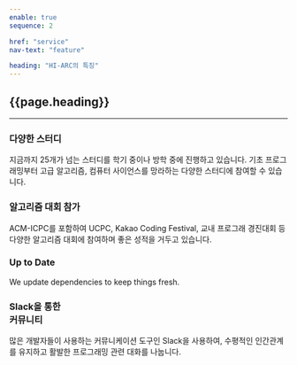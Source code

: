 ```yaml
---
enable: true
sequence: 2

href: "service"
nav-text: "feature"

heading: "HI-ARC의 특징"
---
```


<section id="service">
    <div class="container">
        <div class="row">
            <div class="col-lg-12 text-center">
                <h2 class="section-heading">{{page.heading}}</h2>
                <hr class="my-4">
            </div>
        </div>
    </div>
    <div class="container">
        <div class="row">
            <div class="col-lg-3 col-md-6 text-center">
                <div class="service-box mt-5 mx-auto">
                    <i class="fas fa-4x fa-user-edit text-primary mb-3 sr-icon-1"></i>
                    <h3 class="mb-3">다양한 스터디</h3>
                    <p class="text-muted mb-0">
                        지금까지 25개가 넘는 스터디를 학기 중이나 방학 중에 진행하고 있습니다. 기초 프로그래밍부터 고급 알고리즘, 컴퓨터 사이언스를 망라하는 다양한 스터디에 참여할 수 있습니다.
                    </p>
                </div>
            </div>
            <div class="col-lg-3 col-md-6 text-center">
                <div class="service-box mt-5 mx-auto">
                    <i class="fas fa-4x fa-trophy text-primary mb-3 sr-icon-2"></i>
                    <h3 class="mb-3">알고리즘 대회 참가</h3>
                    <p class="text-muted mb-0">
                        ACM-ICPC를 포함하여 UCPC, Kakao Coding Festival, 교내 프로그래 경진대회 등 다양한 알고리즘 대회에 참여하며 좋은 성적을 거두고 있습니다.
                    </p>
                </div>
            </div>
            <div class="col-lg-3 col-md-6 text-center">
                <div class="service-box mt-5 mx-auto">
                    <i class="fas fa-4x fa-code text-primary mb-3 sr-icon-3"></i>
                    <h3 class="mb-3">Up to Date</h3>
                    <p class="text-muted mb-0">We update dependencies to keep things fresh.</p>
                </div>
            </div>
            <div class="col-lg-3 col-md-6 text-center">
                <div class="service-box mt-5 mx-auto">
                    <i class="fab fa-4x fa-slack-hash text-primary mb-3 sr-icon-4"></i>
                    <h3 class="mb-3">Slack을 통한<br class="laptop-break">커뮤니티</h3>
                    <p class="text-muted mb-0">많은 개발자들이 사용하는 커뮤니케이션 도구인 Slack을 사용하여, 수평적인 인간관계를 유지하고 활발한 프로그래밍 관련 대화를 나눕니다.</p>
                </div>
            </div>
        </div>
    </div>
</section>